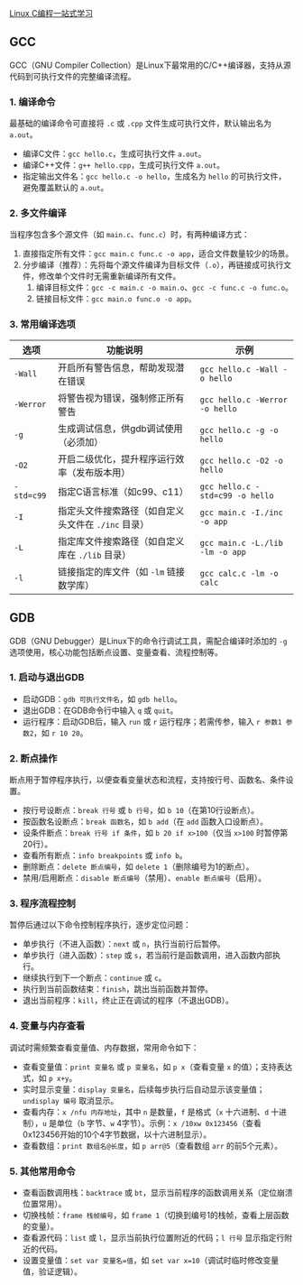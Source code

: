 [Linux C编程一站式学习](https://akaedu.github.io/book/index.html)

## GCC

GCC（GNU Compiler Collection）是Linux下最常用的C/C++编译器，支持从源代码到可执行文件的完整编译流程。

### 1. 编译命令

最基础的编译命令可直接将 `.c` 或 `.cpp` 文件生成可执行文件，默认输出名为 `a.out`。

- 编译C文件：`gcc hello.c`，生成可执行文件 `a.out`。
- 编译C++文件：`g++ hello.cpp`，生成可执行文件 `a.out`。
- 指定输出文件名：`gcc hello.c -o hello`，生成名为 `hello` 的可执行文件，避免覆盖默认的 `a.out`。

### 2. 多文件编译

当程序包含多个源文件（如 `main.c`、`func.c`）时，有两种编译方式：

1. 直接指定所有文件：`gcc main.c func.c -o app`，适合文件数量较少的场景。
2. 分步编译（推荐）：先将每个源文件编译为目标文件（`.o`），再链接成可执行文件，修改单个文件时无需重新编译所有文件。
   1. 编译目标文件：`gcc -c main.c -o main.o`、`gcc -c func.c -o func.o`。
   2. 链接目标文件：`gcc main.o func.o -o app`。

### 3. 常用编译选项

| 选项       | 功能说明                                            | 示例                            |
| ---------- | --------------------------------------------------- | ------------------------------- |
| `-Wall`    | 开启所有警告信息，帮助发现潜在错误                  | `gcc hello.c -Wall -o hello`    |
| `-Werror`  | 将警告视为错误，强制修正所有警告                    | `gcc hello.c -Werror -o hello`  |
| `-g`       | 生成调试信息，供gdb调试使用（必须加）               | `gcc hello.c -g -o hello`       |
| `-O2`      | 开启二级优化，提升程序运行效率（发布版本用）        | `gcc hello.c -O2 -o hello`      |
| `-std=c99` | 指定C语言标准（如c99、c11）                         | `gcc hello.c -std=c99 -o hello` |
| `-I`       | 指定头文件搜索路径（如自定义头文件在 `./inc` 目录） | `gcc main.c -I./inc -o app`     |
| `-L`       | 指定库文件搜索路径（如自定义库在 `./lib` 目录）     | `gcc main.c -L./lib -lm -o app` |
| `-l`       | 链接指定的库文件（如 `-lm` 链接数学库）             | `gcc calc.c -lm -o calc`        |

## GDB

GDB（GNU Debugger）是Linux下的命令行调试工具，需配合编译时添加的 `-g` 选项使用，核心功能包括断点设置、变量查看、流程控制等。

### 1. 启动与退出GDB

- 启动GDB：`gdb 可执行文件名`，如 `gdb hello`。
- 退出GDB：在GDB命令行中输入 `q` 或 `quit`。
- 运行程序：启动GDB后，输入 `run` 或 `r` 运行程序；若需传参，输入 `r 参数1 参数2`，如 `r 10 20`。

### 2. 断点操作

断点用于暂停程序执行，以便查看变量状态和流程，支持按行号、函数名、条件设置。

- 按行号设断点：`break 行号` 或 `b 行号`，如 `b 10`（在第10行设断点）。
- 按函数名设断点：`break 函数名`，如 `b add`（在 `add` 函数入口设断点）。
- 设条件断点：`break 行号 if 条件`，如 `b 20 if x>100`（仅当 `x>100` 时暂停第20行）。
- 查看所有断点：`info breakpoints` 或 `info b`。
- 删除断点：`delete 断点编号`，如 `delete 1`（删除编号为1的断点）。
- 禁用/启用断点：`disable 断点编号`（禁用）、`enable 断点编号`（启用）。

### 3. 程序流程控制

暂停后通过以下命令控制程序执行，逐步定位问题：

- 单步执行（不进入函数）：`next` 或 `n`，执行当前行后暂停。
- 单步执行（进入函数）：`step` 或 `s`，若当前行是函数调用，进入函数内部执行。
- 继续执行到下一个断点：`continue` 或 `c`。
- 执行到当前函数结束：`finish`，跳出当前函数并暂停。
- 退出当前程序：`kill`，终止正在调试的程序（不退出GDB）。

### 4. 变量与内存查看

调试时需频繁查看变量值、内存数据，常用命令如下：

- 查看变量值：`print 变量名` 或 `p 变量名`，如 `p x`（查看变量 `x` 的值）；支持表达式，如 `p x+y`。
- 实时显示变量：`display 变量名`，后续每步执行后自动显示该变量值；`undisplay 编号` 取消显示。
- 查看内存：`x /nfu 内存地址`，其中 `n` 是数量，`f` 是格式（`x` 十六进制、`d` 十进制），`u` 是单位（`b` 字节、`w` 4字节）。示例：`x /10xw 0x123456`（查看0x123456开始的10个4字节数据，以十六进制显示）。
- 查看数组：`print 数组名@长度`，如 `p arr@5`（查看数组 `arr` 的前5个元素）。

### 5. 其他常用命令

- 查看函数调用栈：`backtrace` 或 `bt`，显示当前程序的函数调用关系（定位崩溃位置常用）。
- 切换栈帧：`frame 栈帧编号`，如 `frame 1`（切换到编号1的栈帧，查看上层函数的变量）。
- 查看源代码：`list` 或 `l`，显示当前执行位置附近的代码；`l 行号` 显示指定行附近的代码。
- 设置变量值：`set var 变量名=值`，如 `set var x=10`（调试时临时修改变量值，验证逻辑）。